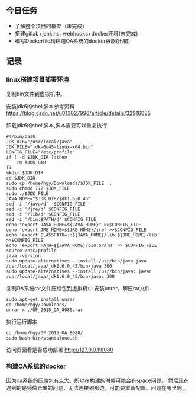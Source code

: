 ## 今日任务
- 了解整个项目的框架（未完成）
- 搭建gitlab+jenkins+webhooks+docker环境(未完成)
- 编写Dockerfile构建跑OA系统的docker容器(出错)

## 记录
### linux搭建项目部署环境
复制bin文件到虚拟机中。

安装jdk6的shell脚本参考资料
https://blog.csdn.net/u013027996/article/details/32916085

卸载jdk6的shell脚本,脚本需要可以重复执行

```shell
#!/bin/bash
JDK_DIR="/usr/local/java"
JDK_FILE="jdk-6u45-linux-x64.bin"
CONFIG_FILE="/etc/profile"
if [ -d $JDK_DIR ];then
	rm $JDK_DIR
fi
mkdir $JDK_DIR
cd $JDK_DIR
sudo cp /home/hgy/Downloads/$JDK_FILE  .
sudo chmod 777 $JDK_FILE
sudo ./$JDK_FILE
JAVA_HOME="$JDK_DIR/jdk1.6.0_45"
sed -i '/java/d'  $CONFIG_FILE
sed -i '/jre/d' $CONFIG_FILE
sed -i '/lib/d' $CONFIG_FILE
sed -i '/bin:$PATH/d' $CONFIG_FILE
echo "export JAVA_HOME=${JAVA_HOME}" >>$CONFIG_FILE
echo 'export JRE_HOME=${JRE_HOME}/jre' >>$CONFIG_FILE
echo 'export CLASSPATH=.:${JAVA_HOME}/lib:${JRE_HOME}/lib' >>$CONFIG_FILE
echo 'export PATH=${JAVA_HOME}/bin:$PATH' >> $CONFIG_FILE
source /etc/profile
java -version
sudo update-alternatives --install /usr/bin/java java /usr/local/java/jdk1.6.0_45/bin/java 300  
sudo update-alternatives --install /usr/bin/javac javac /usr/local/java/jdk1.6.0_45/bin/javac 300
```
复制OA系统rar文件压缩包到虚拟机中
安装unrar，解压rar文件
```shell
sudo apt-get install unrar
cd /home/hgy/Downloads/
unrar x ./GF_2015_OA_8080.rar
```

执行运行脚本

```shell
cd /home/hgy/GF_2015_OA_8080/
sudo bash bin/standalone.sh
```

访问页面看是否成功部署
http://127.0.0.1:8080

### 构建OA系统的docker
因为oa系统的压缩包有点大，所以在构建的时候可能会有space问题。
然后现在遇到的是镜像仓库的问题，无法连接到那边。可能要重新配置。问题在哪里呢...
